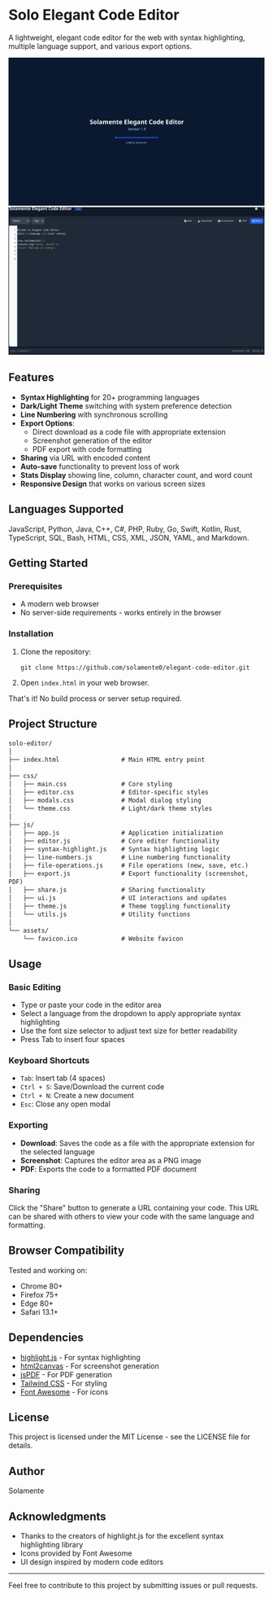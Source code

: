 # Solo Elegant Code Editor

A lightweight, elegant code editor for the web with syntax highlighting, multiple language support, and various export options.

![Solo Editor Screenshot](assets/startup.png)
![Solo Editor Screenshot](assets/editor.png)

## Features

- **Syntax Highlighting** for 20+ programming languages
- **Dark/Light Theme** switching with system preference detection
- **Line Numbering** with synchronous scrolling
- **Export Options**:
  - Direct download as a code file with appropriate extension
  - Screenshot generation of the editor
  - PDF export with code formatting
- **Sharing** via URL with encoded content
- **Auto-save** functionality to prevent loss of work
- **Stats Display** showing line, column, character count, and word count
- **Responsive Design** that works on various screen sizes

## Languages Supported

JavaScript, Python, Java, C++, C#, PHP, Ruby, Go, Swift, Kotlin, Rust, TypeScript, SQL, Bash, HTML, CSS, XML, JSON, YAML, and Markdown.

## Getting Started

### Prerequisites

- A modern web browser
- No server-side requirements - works entirely in the browser

### Installation

1. Clone the repository:
   ```
   git clone https://github.com/solamente0/elegant-code-editor.git
   ```

2. Open `index.html` in your web browser.

That's it! No build process or server setup required.

## Project Structure

```
solo-editor/
│
├── index.html                 # Main HTML entry point
│
├── css/
│   ├── main.css               # Core styling
│   ├── editor.css             # Editor-specific styles
│   ├── modals.css             # Modal dialog styling
│   └── theme.css              # Light/dark theme styles
│
├── js/
│   ├── app.js                 # Application initialization
│   ├── editor.js              # Core editor functionality
│   ├── syntax-highlight.js    # Syntax highlighting logic
│   ├── line-numbers.js        # Line numbering functionality
│   ├── file-operations.js     # File operations (new, save, etc.)
│   ├── export.js              # Export functionality (screenshot, PDF)
│   ├── share.js               # Sharing functionality
│   ├── ui.js                  # UI interactions and updates
│   ├── theme.js               # Theme toggling functionality
│   └── utils.js               # Utility functions
│
└── assets/
    └── favicon.ico            # Website favicon
```

## Usage

### Basic Editing

- Type or paste your code in the editor area
- Select a language from the dropdown to apply appropriate syntax highlighting
- Use the font size selector to adjust text size for better readability
- Press Tab to insert four spaces

### Keyboard Shortcuts

- `Tab`: Insert tab (4 spaces)
- `Ctrl + S`: Save/Download the current code
- `Ctrl + N`: Create a new document
- `Esc`: Close any open modal

### Exporting

- **Download**: Saves the code as a file with the appropriate extension for the selected language
- **Screenshot**: Captures the editor area as a PNG image
- **PDF**: Exports the code to a formatted PDF document

### Sharing

Click the "Share" button to generate a URL containing your code. This URL can be shared with others to view your code with the same language and formatting.

## Browser Compatibility

Tested and working on:
- Chrome 80+
- Firefox 75+
- Edge 80+
- Safari 13.1+

## Dependencies

- [highlight.js](https://highlightjs.org/) - For syntax highlighting
- [html2canvas](https://html2canvas.hertzen.com/) - For screenshot generation
- [jsPDF](https://github.com/MrRio/jsPDF) - For PDF generation
- [Tailwind CSS](https://tailwindcss.com/) - For styling
- [Font Awesome](https://fontawesome.com/) - For icons

## License

This project is licensed under the MIT License - see the LICENSE file for details.

## Author

Solamente

## Acknowledgments

- Thanks to the creators of highlight.js for the excellent syntax highlighting library
- Icons provided by Font Awesome
- UI design inspired by modern code editors

---

Feel free to contribute to this project by submitting issues or pull requests.
